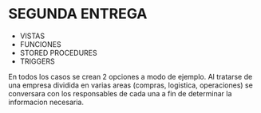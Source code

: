 # SEGUNDA ENTREGA

* VISTAS
* FUNCIONES
* STORED PROCEDURES
* TRIGGERS

En todos los casos se crean 2 opciones a modo de ejemplo. Al tratarse de una empresa dividida en varias areas (compras, logistica, operaciones) se conversara con los responsables de cada una a fin de determinar la informacion necesaria.